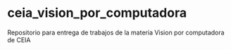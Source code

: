 # ceia_vision_por_computadora
Repositorio para entrega de trabajos de la materia Vision por computadora de CEIA
